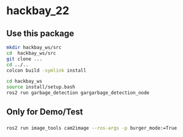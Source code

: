 # hackbay_22

## Use this package
```bash
mkdir hackbay_ws/src
cd  hackbay_ws/src
git clone ...
cd ../..
colcon build -symlink install
```

```bash
cd hackbay_ws
source install/setup.bash
ros2 run garbage_detection gargarbage_detection_node 
```

## Only for Demo/Test
### 

```bash
ros2 run image_tools cam2image --ros-args -p burger_mode:=True
```